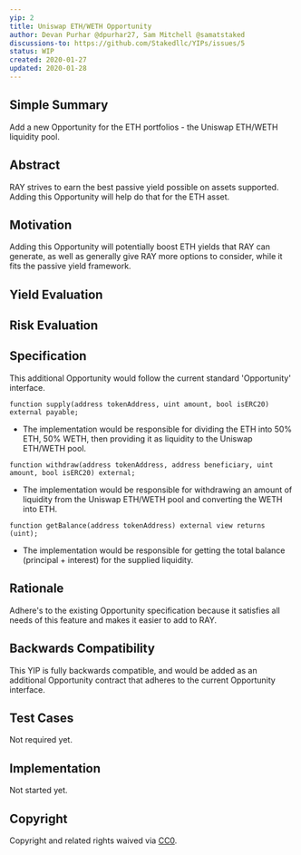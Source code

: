 ```yaml
---
yip: 2
title: Uniswap ETH/WETH Opportunity
author: Devan Purhar @dpurhar27, Sam Mitchell @samatstaked
discussions-to: https://github.com/Stakedllc/YIPs/issues/5
status: WIP
created: 2020-01-27
updated: 2020-01-28
---
```


<!--You can leave these HTML comments in your merged YIP and delete the visible duplicate text guides, they will not appear and may be helpful to refer to if you edit it again. This is the suggested template for new YIPs. Note that an YIP number will be assigned by an editor. When opening a pull request to submit your YIP, please use an abbreviated title in the filename, `yip-draft_title_abbrev.md`. The title should be 44 characters or less.-->
## Simple Summary
<!--"If you can't explain it simply, you don't understand it well enough." Provide a simplified and layman-accessible explanation of the YIP.-->
Add a new Opportunity for the ETH portfolios - the Uniswap ETH/WETH liquidity pool.

## Abstract
<!--A short (~200 word) description of the technical issue being addressed.-->
RAY strives to earn the best passive yield possible on assets supported. Adding this Opportunity will help do that for the ETH asset.

## Motivation
<!--The motivation is critical for YIPs that want to change the RAY protocol. It should clearly explain why the existing protocol specification is inadequate to address the problem that the YIP solves. YIP submissions without sufficient motivation may be rejected outright.-->
Adding this Opportunity will potentially boost ETH yields that RAY can generate, as well as generally give RAY more options to consider, while it fits the passive yield framework. 

## Yield Evaluation
<!--The potential added value for extra yield generation. Historical data should be provided. The process used to evaluate the yield potential should be detailed here.-->

## Risk Evaluation
<!--The potential or attached risk that should be considered for this proposal. Historical data should be provided. The process used to evaluate the risks should be detailed here.-->

## Specification
<!--The technical specification should describe the syntax and semantics of any new feature.-->
This additional Opportunity would follow the current standard 'Opportunity' interface.

`function supply(address tokenAddress, uint amount, bool isERC20) external payable;`
- The implementation would be responsible for dividing the ETH into 50% ETH, 50% WETH, then providing it as liquidity to the Uniswap ETH/WETH pool.

`function withdraw(address tokenAddress, address beneficiary, uint amount, bool isERC20) external;`
- The implementation would be responsible for withdrawing an amount of liquidity from the Uniswap ETH/WETH pool and converting the WETH into ETH.

`function getBalance(address tokenAddress) external view returns (uint);`
- The implementation would be responsible for getting the total balance (principal + interest) for the supplied liquidity.

## Rationale
<!--The rationale fleshes out the specification by describing what motivated the design and why particular design decisions were made. It should describe alternate designs that were considered and related work, e.g. how the feature is supported in other languages. The rationale may also provide evidence of consensus within the community, and should discuss important objections or concerns raised during discussion.-->
Adhere's to the existing Opportunity specification because it satisfies all needs of this feature and makes it easier to add to RAY.

## Backwards Compatibility
<!--All YIPs that introduce backwards incompatibilities must include a section describing these incompatibilities and their severity. The YIP must explain how the author proposes to deal with these incompatibilities. YIP submissions without a sufficient backwards compatibility treatise may be rejected outright.-->
This YIP is fully backwards compatible, and would be added as an additional Opportunity contract that adheres to the current Opportunity interface.

## Test Cases
Not required yet.

## Implementation
<!--The implementations must be completed before any YIP is given status "Final", but it need not be completed before the YIP is accepted. While there is merit to the approach of reaching consensus on the specification and rationale before writing code, the principle of "rough consensus and running code" is still useful when it comes to resolving many discussions of API details.-->
Not started yet.

## Copyright
Copyright and related rights waived via [CC0](https://creativecommons.org/publicdomain/zero/1.0/).
